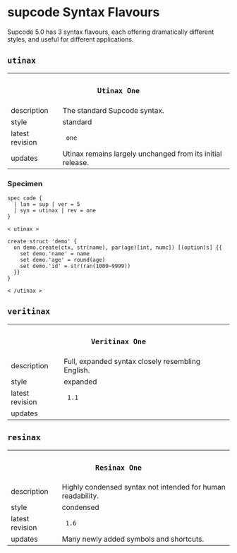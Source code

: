 # supcode Syntax Flavours

Supcode 5.0 has 3 syntax flavours, each offering dramatically different styles, and useful for different applications.


## `utinax`

<table>
  <tr>
    <th colspan="2" > <h3><code> Utinax One </code></h3> </th>
  </tr>
  <tr>
    <td> description </td>
    <td> The standard Supcode syntax. </td>
  </tr>
  <tr>
    <td> style </td>
    <td> standard </td>
  </tr>
  <tr>
    <td> latest revision </td>
    <td> <code> one </code> </td>
  </tr>
  <tr>
    <td> updates </td>
    <td> Utinax remains largely unchanged from its initial release. </td>
  </tr>
</table>

### Specimen

```
spec code {
  | lan = sup | ver = 5
  | syn = utinax | rev = one
}

< utinax >

create struct 'demo' {
  on demo.create(ctx, str(name), par(age)[int, numc]) [(option)s] {{
    set demo.'name' = name
    set demo.'age' = round(age)
    set demo.'id' = str(ran(1000~9999))
  }}
}

< /utinax >
```


## `veritinax`

<table>
  <tr>
    <th colspan="2" > <h3><code> Veritinax One </code></h3> </th>
  </tr>
  <tr>
    <td> description </td>
    <td> Full, expanded syntax closely resembling English. </td>
  </tr>
  <tr>
    <td> style </td>
    <td> expanded </td>
  </tr>
  <tr>
    <td> latest revision </td>
    <td> <code> 1.1 </code> </td>
  </tr>
  <tr>
    <td> updates </td>
    <td>  </td>
  </tr>
</table>


## `resinax`

<table>
  <tr>
    <th colspan="2" > <h3><code> Resinax One </code></h3> </th>
  </tr>
  <tr>
    <td> description </td>
    <td> Highly condensed syntax not intended for human readability. </td>
  </tr>
  <tr>
    <td> style </td>
    <td> condensed </td>
  </tr>
  <tr>
    <td> latest revision </td>
    <td> <code> 1.6 </code> </td>
  </tr>
  <tr>
    <td> updates </td>
    <td> Many newly added symbols and shortcuts. </td>
  </tr>
</table>
